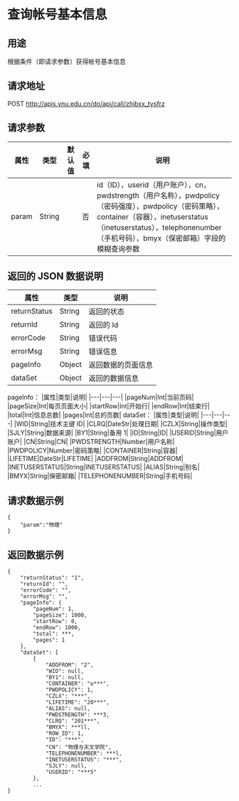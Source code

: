 # 查询帐号基本信息

## 用途

根据条件（即请求参数）获得帐号基本信息

## 请求地址

POST http://apis.ynu.edu.cn/do/api/call/zhjbxx_tysfrz

## 请求参数

| 属性  | 类型   | 默认值 | 必填 | 说明                                                                                                                                                                                                                          |
| ----- | ------ | ------ | ---- | ----------------------------------------------------------------------------------------------------------------------------------------------------------------------------------------------------------------------------- |
| param | String |        | 否   | id（ID），userid（用户账户），cn，pwdstrength（用户名称），pwdpolicy（密码强度），pwdpolicy（密码策略），container（容器），inetuserstatus（inetuserstatus），telephonenumber（手机号码），bmyx（保密邮箱）字段的模糊查询参数 |

## 返回的 JSON 数据说明

| 属性         | 类型   | 说明               |
| ------------ | ------ | ------------------ |
| returnStatus | String | 返回的状态         |
| returnId     | String | 返回的 Id          |
| errorCode    | String | 错误代码           |
| errorMsg     | String | 错误信息           |
| pageInfo     | Object | 返回数据的页面信息 |
| dataSet      | Object | 返回的数据信息     |

pageInfo：
|属性|类型|说明|
|---|---|---|
|pageNum|Int|当前页码|
|pageSize|Int|每页页面大小|
|startRow|Int|开始行|
|endRow|Int|结束行|
|total|Int|信息总数|
|pages|Int|总的页数|
dataSet：
|属性|类型|说明|
|---|---|---|
|WID|String|技术主键 ID|
|CLRQ|DateStr|处理日期|
|CZLX|String|操作类型|
|SJLY|String|数据来源|
|BY1|String|备用 1|
|ID|String|ID|
|USERID|String|用户账户|
|CN|String|CN|
|PWDSTRENGTH|Number|用户名称|
|PWDPOLICY|Number|密码策略|
|CONTAINER|String|容器|
|LIFETIME|DateStr|LIFETIME|
|ADDFROM|String|ADDFROM|
|INETUSERSTATUS|String|INETUSERSTATUS|
|ALIAS|String|别名|
|BMYX|String|保密邮箱|
|TELEPHONENUMBER|String|手机号码|

## 请求数据示例

```
{
	"param":"物理"
}
```

## 返回数据示例

```
{
    "returnStatus": "1",
    "returnId": "",
    "errorCode": "",
    "errorMsg": "",
    "pageInfo": {
        "pageNum": 1,
        "pageSize": 1000,
        "startRow": 0,
        "endRow": 1000,
        "total": ***,
        "pages": 1
    },
    "dataSet": [
        {
            "ADDFROM": "2",
            "WID": null,
            "BY1": null,
            "CONTAINER": "o***",
            "PWDPOLICY": 1,
            "CZLX": "***",
            "LIFETIME": "20***",
            "ALIAS": null,
            "PWDSTRENGTH": ***3,
            "CLRQ": "201***",
            "BMYX": ***ll,
            "ROW_ID": 1,
            "ID": "***",
            "CN": "物理与天文学院",
            "TELEPHONENUMBER": ***l,
            "INETUSERSTATUS": "***",
            "SJLY": null,
            "USERID": "***5"
        },
        ...
}
```
